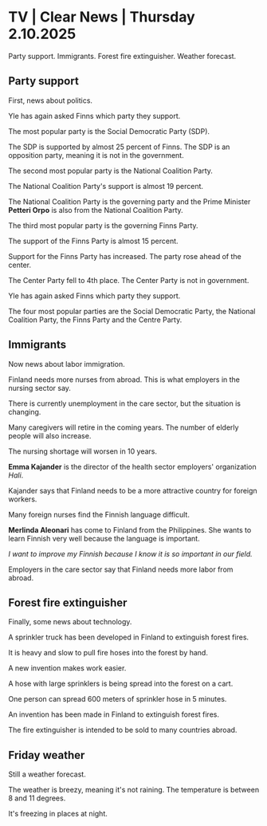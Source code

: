 # TV | Clear News | Thursday 2.10.2025

Party support. Immigrants. Forest fire extinguisher. Weather forecast.

## Party support

First, news about politics.

Yle has again asked Finns which party they support.

The most popular party is the Social Democratic Party (SDP).

The SDP is supported by almost 25 percent of Finns. The SDP is an opposition party, meaning it is not in the government.

The second most popular party is the National Coalition Party.

The National Coalition Party's support is almost 19 percent.

The National Coalition Party is the governing party and the Prime Minister **Petteri Orpo** is also from the National Coalition Party.

The third most popular party is the governing Finns Party.

The support of the Finns Party is almost 15 percent.

Support for the Finns Party has increased. The party rose ahead of the center.

The Center Party fell to 4th place. The Center Party is not in government.

Yle has again asked Finns which party they support.

The four most popular parties are the Social Democratic Party, the National Coalition Party, the Finns Party and the Centre Party.

## Immigrants

Now news about labor immigration.

Finland needs more nurses from abroad. This is what employers in the nursing sector say.

There is currently unemployment in the care sector, but the situation is changing.

Many caregivers will retire in the coming years. The number of elderly people will also increase.

The nursing shortage will worsen in 10 years.

**Emma Kajander** is the director of the health sector employers' organization *Hali*.

Kajander says that Finland needs to be a more attractive country for foreign workers.

Many foreign nurses find the Finnish language difficult.

**Merlinda Aleonari** has come to Finland from the Philippines. She wants to learn Finnish very well because the language is important.

*I want to improve my Finnish because I know it is so important in our field.*

Employers in the care sector say that Finland needs more labor from abroad.

## Forest fire extinguisher

Finally, some news about technology.

A sprinkler truck has been developed in Finland to extinguish forest fires.

It is heavy and slow to pull fire hoses into the forest by hand.

A new invention makes work easier.

A hose with large sprinklers is being spread into the forest on a cart.

One person can spread 600 meters of sprinkler hose in 5 minutes.

An invention has been made in Finland to extinguish forest fires.

The fire extinguisher is intended to be sold to many countries abroad.

## Friday weather

Still a weather forecast.

The weather is breezy, meaning it's not raining. The temperature is between 8 and 11 degrees.

It's freezing in places at night.
